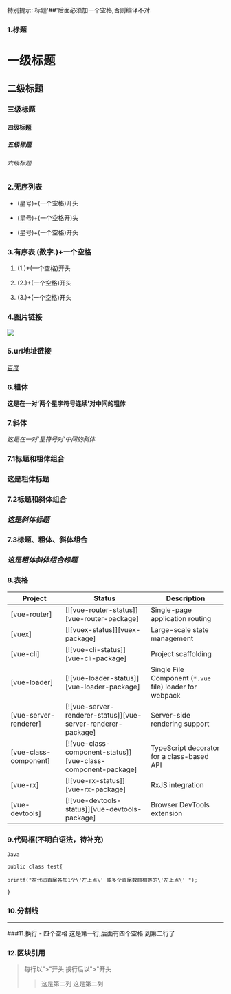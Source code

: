 特别提示:  标题'##'后面必须加一个空格,否则编译不对.
### 1.标题

# 一级标题

## 二级标题

### 三级标题

#### 四级标题

##### 五级标题

###### 六级标题


### 2.无序列表

* (星号)+(一个空格)开头

* (星号)+(一个空格开)头

* (星号)+(一个空格)开头


### 3.有序表   (数字.)+一个空格

1. (1.)+(一个空格)开头

2. (2.)+(一个空格)开头

3. (3.)+(一个空格)开头


### 4.图片链接![]()

![](http://pic6.huitu.com/res/20130116/84481_20130116142820494200_1.jpg)


### 5.url地址链接[]()

[百度](http://www.baidu.com)


### 6.粗体

**这是在一对'两个星字符号连续'对中间的粗体**


### 7.斜体

*这是在一对'星符号对'中间的斜体*


### 7.1标题和粗体组合

### **这是粗体标题**

### 7.2标题和斜体组合

### *这是斜体标题*

### 7.3标题、粗体、斜体组合

### ***这是粗体斜体组合标题***


### 8.表格
| Project | Status | Description |
|---------|--------|-------------|
| [vue-router]          | [![vue-router-status]][vue-router-package] | Single-page application routing |
| [vuex]                | [![vuex-status]][vuex-package] | Large-scale state management |
| [vue-cli]             | [![vue-cli-status]][vue-cli-package] | Project scaffolding |
| [vue-loader]          | [![vue-loader-status]][vue-loader-package] | Single File Component (`*.vue` file) loader for webpack |
| [vue-server-renderer] | [![vue-server-renderer-status]][vue-server-renderer-package] | Server-side rendering support |
| [vue-class-component] | [![vue-class-component-status]][vue-class-component-package] | TypeScript decorator for a class-based API |
| [vue-rx]              | [![vue-rx-status]][vue-rx-package] | RxJS integration |
| [vue-devtools]        | [![vue-devtools-status]][vue-devtools-package] | Browser DevTools extension |


### 9.代码框(不明白语法，待补充)

```
Java

public class test{

printf("在代码首尾各加1个\'左上点\' 或多个首尾数目相等的\'左上点\' ");

}
```

### 10.分割线

***

###11.换行 - 四个空格
这是第一行,后面有四个空格
到第二行了


### 12.区块引用

>每行以">"开头
>换行后以">"开头
>>这是第二列
>>这是第二列
